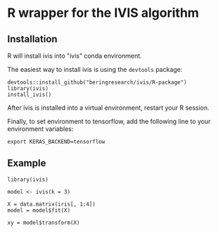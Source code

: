 # R wrapper for the IVIS algorithm

## Installation
R will install ivis into "ivis" conda environment. 

The easiest way to install ivis is using the `devtools` package:

```
devtools::install_github("beringresearch/ivis/R-package")
library(ivis)
install_ivis()
```

After ivis is installed into a virtual environment, restart your R session.

Finally, to set environment to tensorflow, add the following line to your environment variables:
```
export KERAS_BACKEND=tensorflow
```

## Example
```
library(ivis)

model <- ivis(k = 3)

X = data.matrix(iris[, 1:4])
model = model$fit(X)

xy = model$transform(X)
```

